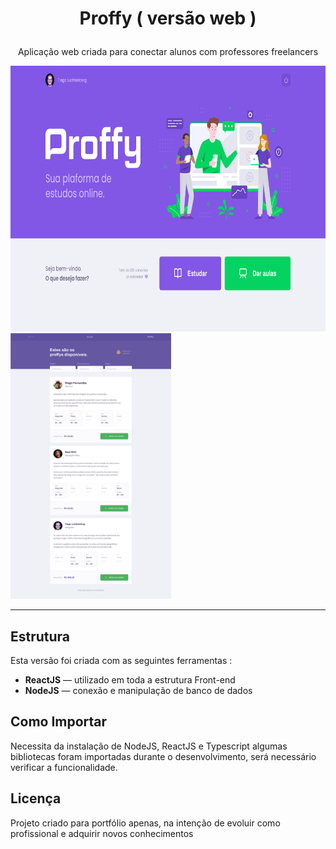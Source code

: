 <h1 align="center">

Proffy ( versão web )
</h1>

<p align="center">Aplicação web criada para conectar alunos com professores freelancers</p>


[//]: # (Add your gifs/images here:)
<div>
 <img src="https://github.com/makaifox/Proffy-versao-web/blob/master/Pages%20Proffy/Home.png" alt="home" height="425">
 <img src="https://github.com/makaifox/Proffy-versao-web/blob/master/Pages%20Proffy/proffys%20disponiveis.png" alt="painel" height="425">
</div>

<hr />

## Estrutura
[//]: # (Add the features of your project here:)
Esta versão  foi criada com as seguintes ferramentas : 

-  **ReactJS** — utilizado em toda a estrutura Front-end
-  **NodeJS** — conexão e manipulação de banco de dados


## Como Importar

Necessita da instalação de NodeJS, ReactJS e Typescript
algumas bibliotecas foram importadas durante o desenvolvimento, será necessário verificar a funcionalidade.


## Licença

Projeto criado para portfólio apenas, na intenção de evoluir como profissional e adquirir novos conhecimentos

